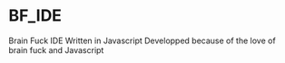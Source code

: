 BF_IDE
======

Brain Fuck IDE Written in Javascript
Developped because of the love of brain fuck and Javascript
